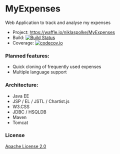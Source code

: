 # MyExpenses
Web Application to track and analyse my expenses
* Project:  https://waffle.io/niklaspolke/MyExpenses
* Build: [![Build Status](https://travis-ci.org/niklaspolke/MyExpenses.svg)](https://travis-ci.org/niklaspolke/MyExpenses)
* Coverage: [![codecov.io](http://codecov.io/github/niklaspolke/MyExpenses/coverage.svg?branch=master)](http://codecov.io/github/niklaspolke/MyExpenses?branch=master)

### Planned features:
* Quick cloning of frequently used expenses 
* Multiple language support

### Architecture:
* Java EE
* JSP / EL / JSTL / Chartist.js
* W3.CSS
* JDBC / HSQLDB
* Maven
* Tomcat

### License
[Apache License 2.0](http://www.apache.org/licenses/LICENSE-2.0.html)

